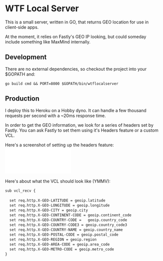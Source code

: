 # WTF Local Server

This is a small server, written in GO, that returns GEO location for use in
client-side apps.

At the moment, it relies on Fastly's GEO IP looking, but could someday
include something like MaxMind internally.

## Development

There are no external dependencies, so checkout the project into your $GOPATH and:

    go build cmd && PORT=8000 $GOPATH/bin/wtflocalserver

## Production

I deploy this to Heroku on a Hobby dyno.  It can handle a few thousand requests
per second with a ~20ms response time.

In order to get the GEO information, we look for a series of headers set by Fastly.  You can ask
Fastly to set them using it's Headers feature or a custom VCL.

Here's a screenshot of setting up the headers feature:
![Fastly](/docs/fastly.png)

Here's about what the VCL should look like (YMMV):
````
sub vcl_recv {

  set req.http.X-GEO-LATITUDE = geoip.latitude
  set req.http.X-GEO-LONGITUDE = geoip.longitude
  set req.http.X-GEO-CITY = geoip.city
  set req.http.X-GEO-CONTINENT-CODE = geoip.continent_code
  set req.http.X-GEO-COUNTRY-CODE =   geoip.country_code
  set req.http.X-GEO-COUNTRY-CODE3 = geoip.country_code3
  set req.http.X-GEO-COUNTRY-NAME = geoip.country_name
  set req.http.X-GEO-POSTAL-CODE = geoip.postal_code
  set req.http.X-GEO-REGION = geoip.region
  set req.http.X-GEO-AREA-CODE = geoip.area_code
  set req.http.X-GEO-METRO-CODE = geoip.metro_code
}
````
